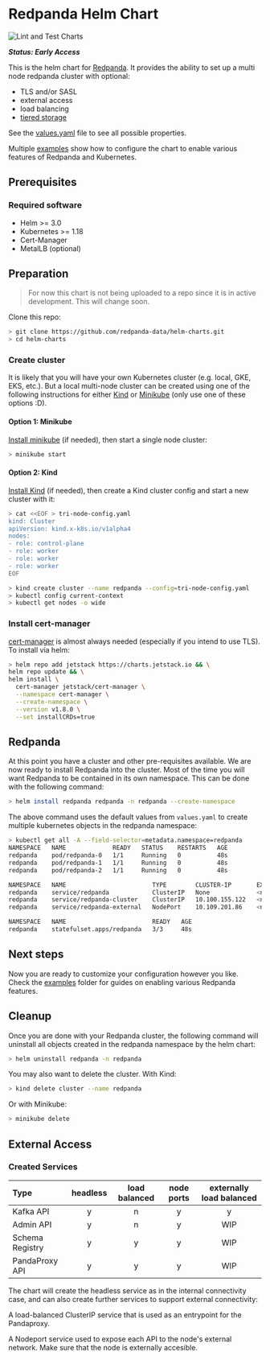 # Redpanda Helm Chart

![Lint and Test Charts](https://github.com/redpanda-data/helm-charts/actions/workflows/lint-test.yml/badge.svg?branch=main)

***Status: Early Access***

This is the helm chart for [Redpanda](https://redpanda.com). It provides the ability to set up a multi node redpanda cluster with optional:

- TLS and/or SASL
- external access
- load balancing
- [tiered storage](https://docs.redpanda.com/docs/data-management/tiered-storage/)

See the [values.yaml](./redpanda/values.yaml) file to see all possible properties.

Multiple [examples](./examples/) show how to configure the chart to enable various features of Redpanda and Kubernetes.

## Prerequisites

### Required software

* Helm >= 3.0
* Kubernetes >= 1.18
* Cert-Manager
* MetalLB (optional)

## Preparation

> For now this chart is not being uploaded to a repo since it is in active development. This will change soon.

Clone this repo:

```sh
> git clone https://github.com/redpanda-data/helm-charts.git
> cd helm-charts
```

### Create cluster

It is likely that you will have your own Kubernetes cluster (e.g. local, GKE, EKS, etc.). But a local multi-node cluster can be created using one of the following instructions for either [Kind](#create-cluster-via-kind) or [Minikube](#create-cluster-via-minikube) (only use one of these options :D).

#### Option 1: Minikube

[Install minikube](https://k8s-docs.netlify.app/en/docs/tasks/tools/install-minikube/) (if needed), then start a single node cluster:

```sh
> minikube start
```

#### Option 2: Kind

[Install Kind](https://kind.sigs.k8s.io/docs/user/quick-start/#installation) (if needed), then create a Kind cluster config and start a new cluster with it:

```sh
> cat <<EOF > tri-node-config.yaml
kind: Cluster
apiVersion: kind.x-k8s.io/v1alpha4
nodes:
- role: control-plane
- role: worker
- role: worker
- role: worker
EOF

> kind create cluster --name redpanda --config=tri-node-config.yaml
> kubectl config current-context
> kubectl get nodes -o wide
```

### Install cert-manager

[cert-manager](https://cert-manager.io/docs/installation/) is almost always needed (especially if you intend to use TLS). To install via helm:

```sh
> helm repo add jetstack https://charts.jetstack.io && \
helm repo update && \
helm install \
  cert-manager jetstack/cert-manager \
  --namespace cert-manager \
  --create-namespace \
  --version v1.8.0 \
  --set installCRDs=true
```

## Redpanda

At this point you have a cluster and other pre-requisites available. We are now ready to install Redpanda into the cluster. Most of the time you will want Redpanda to be contained in its own namespace. This can be done with the following command:

```sh
> helm install redpanda redpanda -n redpanda --create-namespace
```

The above command uses the default values from `values.yaml` to create multiple kubernetes objects in the redpanda namespace:

```sh
> kubectl get all -A --field-selector=metadata.namespace=redpanda
NAMESPACE   NAME             READY   STATUS    RESTARTS   AGE
redpanda    pod/redpanda-0   1/1     Running   0          48s
redpanda    pod/redpanda-1   1/1     Running   0          48s
redpanda    pod/redpanda-2   1/1     Running   0          48s

NAMESPACE   NAME                        TYPE        CLUSTER-IP       EXTERNAL-IP   PORT(S)                                                        AGE
redpanda    service/redpanda            ClusterIP   None             <none>        9092/TCP,9644/TCP,8082/TCP                                     48s
redpanda    service/redpanda-cluster    ClusterIP   10.100.155.122   <none>        8083/TCP,18081/TCP                                             48s
redpanda    service/redpanda-external   NodePort    10.109.201.86    <none>        9093:32005/TCP,9644:30494/TCP,8083:30658/TCP,18081:31127/TCP   48s

NAMESPACE   NAME                        READY   AGE
redpanda    statefulset.apps/redpanda   3/3     48s
```

## Next steps

Now you are ready to customize your configuration however you like. Check the [examples](./examples) folder for guides on enabling various Redpanda features.

## Cleanup

Once you are done with your Redpanda cluster, the following command will uninstall all objects created in the redpanda namespace by the helm chart:

```sh
> helm uninstall redpanda -n redpanda
```

You may also want to delete the cluster. With Kind:

```sh
> kind delete cluster --name redpanda
```

Or with Minikube:

```sh
> minikube delete
```

## External Access

### Created Services 

| Type | headless | load balanced |node ports | externally load balanced |
| :--- | :---: | :---: | :---: | :---: |
| Kafka API | y | n | y | y |
| Admin API | y | n | y | WIP |
| Schema Registry | y | y  | y | WIP |
| PandaProxy API | y | y  | y | WIP |

The chart will create the headless service as in the internal connectivity case, and can also create further services to support external connectivity:

A load-balanced ClusterIP service that is used as an entrypoint for the Pandaproxy.

A Nodeport service used to expose each API to the node's external network. Make sure that the node is externally accesible.
